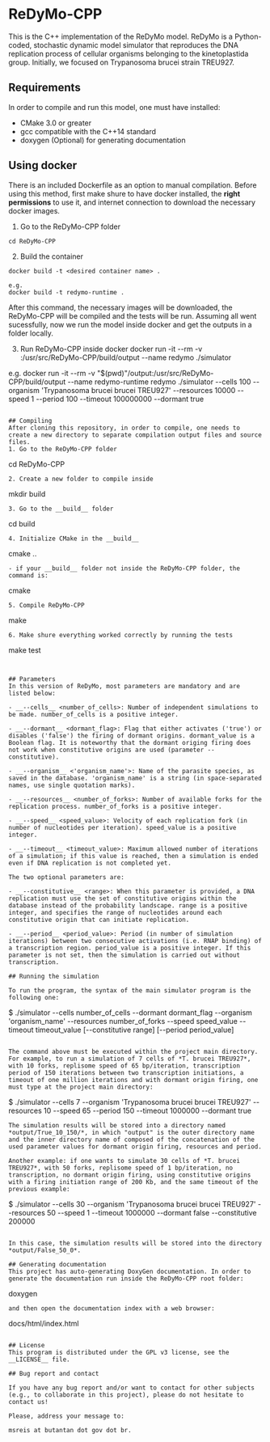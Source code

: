# ReDyMo-CPP
This is the C++ implementation of the ReDyMo model.
ReDyMo is a Python-coded, stochastic dynamic model simulator that reproduces the DNA replication process of cellular organisms belonging to the kinetoplastida group. Initially, we focused on Trypanosoma brucei strain TREU927.

## Requirements
In order to compile and run this model, one must have installed:

- CMake 3.0 or greater
- gcc compatible with the C++14 standard
- doxygen (Optional) for generating documentation

## Using docker
There is an included Dockerfile as an option to manual compilation.
Before using this method, first make shure to have docker installed, the **right permissions** to use it, and internet connection to download the necessary docker images.

1. Go to the ReDyMo-CPP folder
```
cd ReDyMo-CPP
```
2. Build the container
```
docker build -t <desired container name> .

e.g.
docker build -t redymo-runtime .
```
After this command, the necessary images will be downloaded, the ReDyMo-CPP will be compiled and the tests will be run.
Assuming all went sucessfully, now we run the model inside docker and get the outputs in a folder locally.

3. Run ReDyMo-CPP inside docker
docker run -it --rm -v <local output folder>:/usr/src/ReDyMo-CPP/build/output --name <container name> redymo ./simulator <arguments to the model>

e.g.
docker run -it --rm -v "$(pwd)"/output:/usr/src/ReDyMo-CPP/build/output --name redymo-runtime redymo ./simulator --cells 100 --organism 'Trypanosoma brucei brucei TREU927' --resources 10000 --speed 1 --period 100 --timeout 100000000 --dormant true
```

## Compiling
After cloning this repository, in order to compile, one needs to create a new directory to separate compilation output files and source files.
1. Go to the ReDyMo-CPP folder
```
cd ReDyMo-CPP
```
2. Create a new folder to compile inside
```
mkdir build
```
3. Go to the __build__ folder
```
cd build
```
4. Initialize CMake in the __build__
```
cmake ..
```
- if your __build__ folder not inside the ReDyMo-CPP folder, the command is:
```
cmake <path to ReDyMo-CPP>
```
5. Compile ReDyMo-CPP
```
make
```
6. Make shure everything worked correctly by running the tests
```
make test
```


## Parameters
In this version of ReDyMo, most parameters are mandatory and are listed below:

- __--cells__ <number_of_cells>: Number of independent simulations to be made. number_of_cells is a positive integer.

- __--dormant__ <dormant_flag>: Flag that either activates ('true') or disables ('false') the firing of dormant origins. dormant_value is a Boolean flag. It is noteworthy that the dormant origing firing does not work when constitutive origins are used (parameter --constitutive).

- __--organism__ <'organism_name'>: Name of the parasite species, as saved in the database. 'organism_name' is a string (in space-separated names, use single quotation marks).

- __--resources__ <number_of_forks>: Number of available forks for the replication process. number_of_forks is a positive integer.

- __--speed__ <speed_value>: Velocity of each replication fork (in number of nucleotides per iteration). speed_value is a positive integer.

- __--timeout__ <timeout_value>: Maximum allowed number of iterations of a simulation; if this value is reached, then a simulation is ended even if DNA replication is not completed yet.

The two optional parameters are:

- __--constitutive__ <range>: When this parameter is provided, a DNA replication must use the set of constitutive origins within the database instead of the probability landscape. range is a positive integer, and specifies the range of nucleotides around each constitutive origin that can initiate replication.

- __--period__ <period_value>: Period (in number of simulation iterations) between two consecutive activations (i.e. RNAP binding) of a transcription region. period_value is a positive integer. If this parameter is not set, then the simulation is carried out without transcription.

## Running the simulation

To run the program, the syntax of the main simulator program is the following one:
```
$ ./simulator --cells number_of_cells --dormant dormant_flag --organism 'organism_name' --resources number_of_forks --speed speed_value --timeout timeout_value [--constitutive range] [--period period_value]
```

The command above must be executed within the project main directory. For example, to run a simulation of 7 cells of *T. brucei TREU927*, with 10 forks, replisome speed of 65 bp/iteration, transcription period of 150 iterations between two transcription initiations, a timeout of one million iterations and with dormant origin firing, one must type at the project main directory:
```
$ ./simulator --cells 7 --organism 'Trypanosoma brucei brucei TREU927' --resources 10 --speed 65 --period 150 --timeout 1000000 --dormant true
```
The simulation results will be stored into a directory named *output/True_10_150/*, in which "output" is the outer directory name and the inner directory name of composed of the concatenation of the used parameter values for dormant origin firing, resources and period.

Another example: if one wants to simulate 30 cells of *T. brucei TREU927*, with 50 forks, replisome speed of 1 bp/iteration, no transcription, no dormant origin firing, using constitutive origins with a firing initiation range of 200 Kb, and the same timeout of the previous example:
```
$ ./simulator --cells 30 --organism 'Trypanosoma brucei brucei TREU927' --resources 50 --speed 1 --timeout 1000000 --dormant false --constitutive 200000
```

In this case, the simulation results will be stored into the directory *output/False_50_0*.

## Generating documentation
This project has auto-generating DoxyGen documentation. In order to generate the documentation run inside the ReDyMo-CPP root folder:
```
doxygen
```
and then open the documentation index with a web browser:
```
<browser> docs/html/index.html
```

## License
This program is distributed under the GPL v3 license, see the __LICENSE__ file.

## Bug report and contact

If you have any bug report and/or want to contact for other subjects (e.g., to collaborate in this project), please do not hesitate to contact us!

Please, address your message to:

msreis at butantan dot gov dot br.
